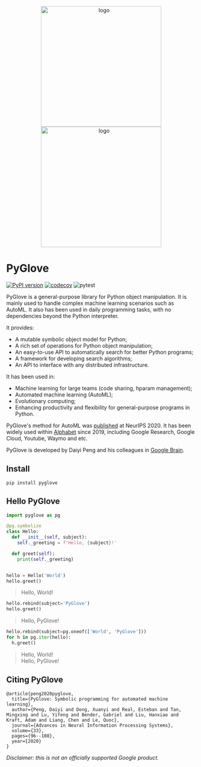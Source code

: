 <div align="center">
<img src="https://raw.githubusercontent.com/google/pyglove/main/docs/_static/logo_light.svg#gh-light-mode-only" width="320px" alt="logo"></img>
<img src="https://raw.githubusercontent.com/google/pyglove/main/docs/_static/logo_dark.svg#gh-dark-mode-only" width="320px" alt="logo"></img>
</div>

# PyGlove

[![PyPI version](https://badge.fury.io/py/pyglove.svg)](https://badge.fury.io/py/pyglove)
[![codecov](https://codecov.io/gh/google/pyglove/branch/main/graph/badge.svg)](https://codecov.io/gh/google/pyglove)
![pytest](https://github.com/google/pyglove/actions/workflows/ci.yaml/badge.svg)

PyGlove is a general-purpose library for Python object manipulation. 
It is mainly used to handle complex machine learning scenarios such as AutoML. It also has been used in daily programming tasks, with no dependencies beyond the Python interpreter.

It provides:

* A mutable symbolic object model for Python;
* A rich set of operations for Python object manipulation;
* An easy-to-use API to automatically search for better Python programs;
* A framework for developing search algorithms;
* An API to interface with any distributed infrastructure.

It has been used in:

* Machine learning for large teams (code sharing, hparam management);
* Automated machine learning (AutoML);
* Evolutionary computing;
* Enhancing productivity and flexibility for general-purpose programs in Python.

PyGlove's method for AutoML was [published](https://proceedings.neurips.cc/paper/2020/file/012a91467f210472fab4e11359bbfef6-Paper.pdf) at NeurIPS 2020. It has been widely used within [Alphabet](https://abc.xyz/) since 2019, including Google Research, Google Cloud, Youtube, Waymo and etc.

PyGlove is developed by Daiyi Peng and his colleagues in [Google Brain](https://research.google/teams/brain/).


## Install

```
pip install pyglove
```

## Hello PyGlove

```python
import pyglove as pg

@pg.symbolize
class Hello:
  def __init__(self, subject):
    self._greeting = f'Hello, {subject}!'

  def greet(self):
    print(self._greeting)


hello = Hello('World')
hello.greet()
```
> Hello, World!

```python
hello.rebind(subject='PyGlove')
hello.greet()
```
> Hello, PyGlove!

```python
hello.rebind(subject=pg.oneof(['World', 'PyGlove']))
for h in pg.iter(hello):
  h.greet()
```
> Hello, World!<br>
> Hello, PyGlove!


## Citing PyGlove

```
@article{peng2020pyglove,
  title={PyGlove: Symbolic programming for automated machine learning},
  author={Peng, Daiyi and Dong, Xuanyi and Real, Esteban and Tan, Mingxing and Lu, Yifeng and Bender, Gabriel and Liu, Hanxiao and Kraft, Adam and Liang, Chen and Le, Quoc},
  journal={Advances in Neural Information Processing Systems},
  volume={33},
  pages={96--108},
  year={2020}
}
```

*Disclaimer: this is not an officially supported Google product.*
